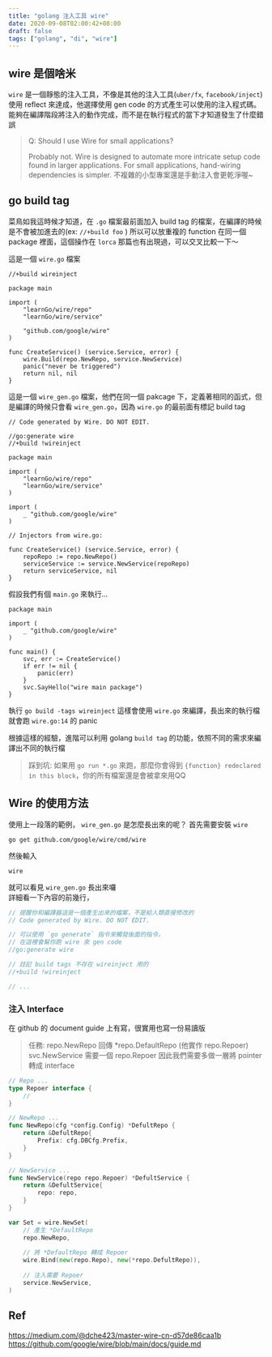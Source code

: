 ```yaml
---
title: "golang 注入工具 wire"
date: 2020-09-08T02:00:42+08:00
draft: false
tags: ["golang", "di", "wire"]
---
```


## wire 是個啥米
`wire` 是一個靜態的注入工具，不像是其他的注入工具(`uber/fx`, `facebook/inject`)使用 reflect 來達成，他選擇使用 gen code 的方式產生可以使用的注入程式碼。  
能夠在編譯階段將注入的動作完成，而不是在執行程式的當下才知道發生了什麼錯誤

> Q: Should I use Wire for small applications?
> 
> Probably not. Wire is designed to automate more intricate setup code found in larger applications. For small applications, hand-wiring dependencies is simpler.
不複雜的小型專案還是手動注入會更乾淨喔~


## go build tag
菜鳥如我這時候才知道，在 `.go` 檔案最前面加入 build tag 的檔案，在編譯的時候是不會被加進去的(ex: `//+build foo` )
所以可以放重複的 function 在同一個 package 裡面，這個操作在 `lorca` 那篇也有出現過，可以交叉比較一下～

這是一個 `wire.go` 檔案
```go=
//+build wireinject

package main

import (
	"learnGo/wire/repo"
	"learnGo/wire/service"

	"github.com/google/wire"
)

func CreateService() (service.Service, error) {
	wire.Build(repo.NewRepo, service.NewService)
	panic("never be triggered")
	return nil, nil
}
```

這是一個 `wire_gen.go` 檔案，他們在同一個 pakcage 下，定義著相同的函式，但是編譯的時候只會看 `wire_gen.go`，因為 `wire.go` 的最前面有標記 build tag
```go=
// Code generated by Wire. DO NOT EDIT.

//go:generate wire
//+build !wireinject

package main

import (
	"learnGo/wire/repo"
	"learnGo/wire/service"
)

import (
	_ "github.com/google/wire"
)

// Injectors from wire.go:

func CreateService() (service.Service, error) {
	repoRepo := repo.NewRepo()
	serviceService := service.NewService(repoRepo)
    return serviceService, nil
}
```

假設我們有個 `main.go` 來執行...
```go=
package main

import (
	_ "github.com/google/wire"
)

func main() {
	svc, err := CreateService()
	if err != nil {
		panic(err)
	}
	svc.SayHello("wire main package")
}
```

執行 `go build -tags wireinject` 這樣會使用 `wire.go` 來編譯，長出來的執行檔就會跑 `wire.go:14` 的 panic

根據這樣的經驗，進階可以利用 golang `build tag` 的功能，依照不同的需求來編譯出不同的執行檔

> 踩到坑: 如果用 `go run *.go` 來跑，那麼你會得到 `{function} redeclared in this block`，你的所有檔案還是會被拿來用QQ

## Wire 的使用方法
使用上一段落的範例， `wire_gen.go` 是怎麼長出來的呢？
首先需要安裝 `wire`

```
go get github.com/google/wire/cmd/wire
```

然後輸入
```
wire
```

就可以看見 `wire_gen.go` 長出來囉  
詳細看一下內容的前幾行，
```go
// 提醒你和編譯器這是一個產生出來的檔案，不是給人類直接修改的
// Code generated by Wire. DO NOT EDIT.

// 可以使用 `go generate` 指令來觸發後面的指令，
// 在這裡會幫你跑 wire 來 gen code
//go:generate wire

// 註記 build tags 不存在 wireinject 用的
//+build !wireinject

// ...
```

### 注入 Interface
在 github 的 document guide 上有寫，很實用也寫一份易讀版

> 任務:
> repo.NewRepo 回傳 *repo.DefaultRepo (他實作 repo.Repoer)
> svc.NewService 需要一個 repo.Repoer
> 因此我們需要多做一層將 pointer 轉成 interface

```go
// Repo ...
type Repoer interface {
	// 
}

// NewRepo ...
func NewRepo(cfg *config.Config) *DefultRepo {
	return &DefultRepo{
		Prefix: cfg.DBCfg.Prefix,
	}
}

// NewService ...
func NewService(repo repo.Repoer) *DefultService {
	return &DefultService{
		repo: repo,
	}
}

var Set = wire.NewSet(
    // 產生 *DefaultRepo
    repo.NewRepo,
    
    // 將 *DefaultRepo 轉成 Repoer
    wire.Bind(new(repo.Repo), new(*repo.DefultRepo)),
    
    // 注入需要 Repoer
    service.NewService,
)
```

## Ref
https://medium.com/@dche423/master-wire-cn-d57de86caa1b
https://github.com/google/wire/blob/main/docs/guide.md